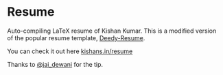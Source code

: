 # Resume

Auto-compiling LaTeX resume of Kishan Kumar.
This is a modified version of the popular resume template, [Deedy-Resume](https://github.com/deedy/Deedy-Resume).

You can check it out here [kishans.in/resume](https://kishans.in/resume)

Thanks to [@jai_dewani](https://twitter.com/jai_dewani) for the tip.
